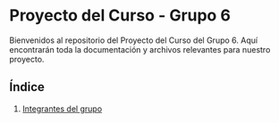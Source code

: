 # Proyecto del Curso - Grupo 6

Bienvenidos al repositorio del Proyecto del Curso del Grupo 6. Aquí encontrarán toda la documentación y archivos relevantes para nuestro proyecto.

## Índice

1. [Integrantes del grupo](Integrantes/integrantes.md)
